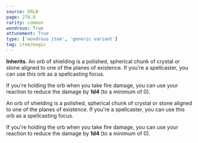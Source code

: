 ```yaml
---
source: ERLW
page: 278.0
rarity: common
wondrous: True
attunement: True
type: ['wondrous item', 'generic variant']
tag: item/magic
---
```


**Inherits**. An orb of shielding is a polished, spherical chunk of crystal or stone aligned to one of the planes of existence. If you're a spellcaster, you can use this orb as a spellcasting focus.

If you're holding the orb when you take fire damage, you can use your reaction to reduce the damage by **1d4** (to a minimum of 0).


An orb of shielding is a polished, spherical chunk of crystal or stone aligned to one of the planes of existence. If you're a spellcaster, you can use this orb as a spellcasting focus.

If you're holding the orb when you take fire damage, you can use your reaction to reduce the damage by **1d4** (to a minimum of 0).


